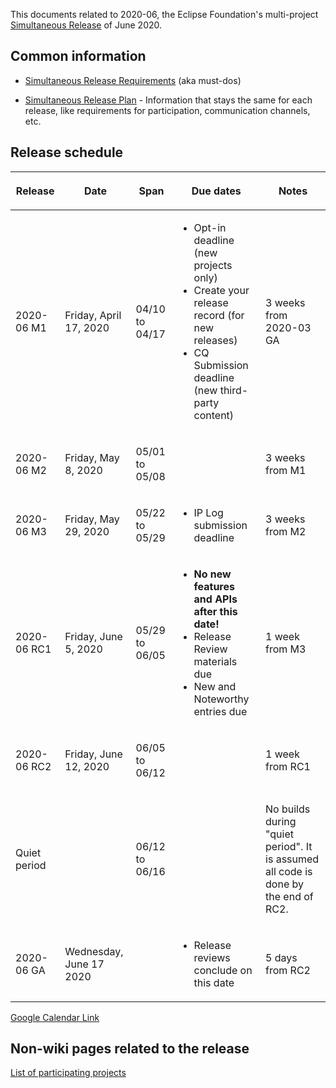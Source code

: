 This documents related to 2020-06, the Eclipse Foundation's
multi-project [Simultaneous Release](../Simultaneous_Release.md) of
June 2020.

## Common information

-   [Simultaneous Release
    Requirements](Simultaneous_Release_Requirements.md)
    (aka must-dos)

<!-- -->

-   [Simultaneous Release
    Plan](Simultaneous_Release_Plan.md) - Information
    that stays the same for each release, like requirements for
    participation, communication channels, etc.

## Release schedule

<table>
<thead>
<tr class="header">
<th><p>Release</p></th>
<th><p>Date</p></th>
<th><p>Span</p></th>
<th><p>Due dates</p></th>
<th><p>Notes</p></th>
</tr>
</thead>
<tbody>
<tr class="odd">
<td><p>2020-06 M1</p></td>
<td><p>Friday, April 17, 2020</p></td>
<td><p>04/10 to 04/17</p></td>
<td><ul>
<li>Opt-in deadline (new projects only)</li>
<li>Create your release record (for new releases)</li>
<li>CQ Submission deadline (new third-party content)</li>
</ul></td>
<td><p>3 weeks from 2020-03 GA</p></td>
</tr>
<tr class="even">
<td><p>2020-06 M2</p></td>
<td><p>Friday, May 8, 2020</p></td>
<td><p>05/01 to 05/08</p></td>
<td></td>
<td><p>3 weeks from M1</p></td>
</tr>
<tr class="odd">
<td><p>2020-06 M3</p></td>
<td><p>Friday, May 29, 2020</p></td>
<td><p>05/22 to 05/29</p></td>
<td><ul>
<li>IP Log submission deadline</li>
</ul></td>
<td><p>3 weeks from M2</p></td>
</tr>
<tr class="even">
<td><p>2020-06 RC1</p></td>
<td><p>Friday, June 5, 2020</p></td>
<td><p>05/29 to 06/05</p></td>
<td><ul>
<li><strong>No new features and APIs after this date!</strong></li>
<li>Release Review materials due</li>
<li>New and Noteworthy entries due</li>
</ul></td>
<td><p>1 week from M3</p></td>
</tr>
<tr class="odd">
<td><p>2020-06 RC2</p></td>
<td><p>Friday, June 12, 2020</p></td>
<td><p>06/05 to 06/12</p></td>
<td></td>
<td><p>1 week from RC1</p></td>
</tr>
<tr class="even">
<td><p>Quiet period</p></td>
<td></td>
<td><p>06/12 to 06/16</p></td>
<td></td>
<td><p>No builds during "quiet period". It is assumed all code is done
by the end of RC2.</p></td>
</tr>
<tr class="odd">
<td><p>2020-06 GA</p></td>
<td><p>Wednesday, June 17 2020</p></td>
<td></td>
<td><ul>
<li>Release reviews conclude on this date</li>
</ul></td>
<td><p>5 days from RC2</p></td>
</tr>
</tbody>
</table>

<!-- googlecalendar width="600" height="400" title="Planning Council Calendar">gchs7nm4nvpm837469ddj9tjlk@group.calendar.google.com&dates=20200601%2F20200630</googlecalendar -->
[Google Calendar Link](https://calendar.google.com/calendar/embed?src=gchs7nm4nvpm837469ddj9tjlk@group.calendar.google.com&dates=20200601%2F20200630&hl=en&mode=AGENDA)

## Non-wiki pages related to the release

[List of participating
projects](http://www.eclipse.org/projects/releases/releases.php?release=2020-06)

